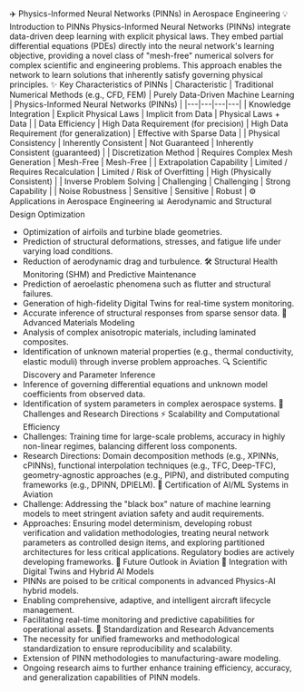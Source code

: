 ✈️ Physics-Informed Neural Networks (PINNs) in Aerospace Engineering
💡 Introduction to PINNs
Physics-Informed Neural Networks (PINNs) integrate data-driven deep learning with explicit physical laws. They embed partial differential equations (PDEs) directly into the neural network's learning objective, providing a novel class of "mesh-free" numerical solvers for complex scientific and engineering problems. This approach enables the network to learn solutions that inherently satisfy governing physical principles.
✨ Key Characteristics of PINNs
| Characteristic | Traditional Numerical Methods (e.g., CFD, FEM) | Purely Data-Driven Machine Learning | Physics-Informed Neural Networks (PINNs) |
|---|---|---|---|
| Knowledge Integration | Explicit Physical Laws | Implicit from Data | Physical Laws + Data |
| Data Efficiency | High Data Requirement (for precision) | High Data Requirement (for generalization) | Effective with Sparse Data |
| Physical Consistency | Inherently Consistent | Not Guaranteed | Inherently Consistent (guaranteed) |
| Discretization Method | Requires Complex Mesh Generation | Mesh-Free | Mesh-Free |
| Extrapolation Capability | Limited / Requires Recalculation | Limited / Risk of Overfitting | High (Physically Consistent) |
| Inverse Problem Solving | Challenging | Challenging | Strong Capability |
| Noise Robustness | Sensitive | Sensitive | Robust |
⚙️ Applications in Aerospace Engineering
📊 Aerodynamic and Structural Design Optimization
 * Optimization of airfoils and turbine blade geometries.
 * Prediction of structural deformations, stresses, and fatigue life under varying load conditions.
 * Reduction of aerodynamic drag and turbulence.
🛠️ Structural Health Monitoring (SHM) and Predictive Maintenance
 * Prediction of aeroelastic phenomena such as flutter and structural failures.
 * Generation of high-fidelity Digital Twins for real-time system monitoring.
 * Accurate inference of structural responses from sparse sensor data.
🔬 Advanced Materials Modeling
 * Analysis of complex anisotropic materials, including laminated composites.
 * Identification of unknown material properties (e.g., thermal conductivity, elastic moduli) through inverse problem approaches.
🔍 Scientific Discovery and Parameter Inference
 * Inference of governing differential equations and unknown model coefficients from observed data.
 * Identification of system parameters in complex aerospace systems.
🚧 Challenges and Research Directions
⚡ Scalability and Computational Efficiency
 * Challenges: Training time for large-scale problems, accuracy in highly non-linear regimes, balancing different loss components.
 * Research Directions: Domain decomposition methods (e.g., XPINNs, cPINNs), functional interpolation techniques (e.g., TFC, Deep-TFC), geometry-agnostic approaches (e.g., PIPN), and distributed computing frameworks (e.g., DPINN, DPIELM).
📜 Certification of AI/ML Systems in Aviation
 * Challenge: Addressing the "black box" nature of machine learning models to meet stringent aviation safety and audit requirements.
 * Approaches: Ensuring model determinism, developing robust verification and validation methodologies, treating neural network parameters as controlled design items, and exploring partitioned architectures for less critical applications. Regulatory bodies are actively developing frameworks.
🔭 Future Outlook in Aviation
🤝 Integration with Digital Twins and Hybrid AI Models
 * PINNs are poised to be critical components in advanced Physics-AI hybrid models.
 * Enabling comprehensive, adaptive, and intelligent aircraft lifecycle management.
 * Facilitating real-time monitoring and predictive capabilities for operational assets.
📝 Standardization and Research Advancements
 * The necessity for unified frameworks and methodological standardization to ensure reproducibility and scalability.
 * Extension of PINN methodologies to manufacturing-aware modeling.
 * Ongoing research aims to further enhance training efficiency, accuracy, and generalization capabilities of PINN models.
